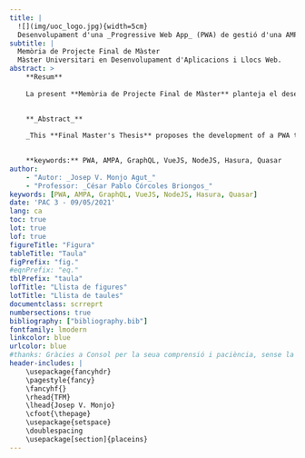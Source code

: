 ```yaml
---
title: |
  ![](img/uoc_logo.jpg){width=5cm}  
  Desenvolupament d'una _Progressive Web App_ (PWA) de gestió d'una AMPA
subtitle: |
  Memòria de Projecte Final de Màster  
  Màster Universitari en Desenvolupament d'Aplicacions i Llocs Web.
abstract: > 
    **Resum**  
      
    La present **Memòria de Projecte Final de Màster** planteja el desenvolupament d'una PWA que facilitarà la gestió de les Associacions de Mares i Pares d'Alumnes (AMPA) a més a més de fomentar la participació dels propis pares, propiciar la sol·licitud de serveis de manera online, així com facilitar la comunicació al sí de l'associació. Per a això usarem _Quasar framework_ (VueJS) per al _frontend_ i _Hasura_ (GraphQL) per al backend.  
      

    **_Abstract_**  
      
    _This **Final Master's Thesis** proposes the development of a PWA that will facilitate the management of Parents Associations in addition to encouraging the participation of parents themselves, promote the request for services online, as well as facilitate communication within the association. To accomplish that we are going to use Quasar framework (VueJS) for the frontend and Hasura (GraphQL) for the backend._  
      

    **keywords:** PWA, AMPA, GraphQL, VueJS, NodeJS, Hasura, Quasar
author:
    - "Autor: _Josep V. Monjo Agut_"
    - "Professor: _César Pablo Córcoles Briongos_"
keywords: [PWA, AMPA, GraphQL, VueJS, NodeJS, Hasura, Quasar]
date: 'PAC 3 - 09/05/2021'
lang: ca
toc: true
lot: true
lof: true
figureTitle: "Figura"
tableTitle: "Taula"
figPrefix: "fig."
#eqnPrefix: "eq."
tblPrefix: "taula"
lofTitle: "Llista de figures"
lotTitle: "Llista de taules"
documentclass: scrreprt
numbersections: true
bibliography: ["bibliography.bib"]
fontfamily: lmodern
linkcolor: blue
urlcolor: blue
#thanks: Gràcies a Consol per la seua comprensió i paciència, sense la qual no hauria pogut dedicar el temps necessari a aquest treball. I gràcies a Arnau i Pau pel temps que els he furtat.
header-includes: |
    \usepackage{fancyhdr}
    \pagestyle{fancy}
    \fancyhf{}
    \rhead{TFM}
    \lhead{Josep V. Monjo}
    \cfoot{\thepage}
    \usepackage{setspace}
    \doublespacing
    \usepackage[section]{placeins}
---
```


